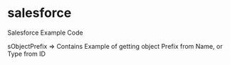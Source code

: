 # salesforce
Salesforce Example Code

sObjectPrefix => Contains Example of getting object Prefix from Name, or Type from ID
